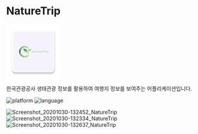 # NatureTrip

![](https://github.com/hirundos/NatureTrip/blob/master/app/src/main/res/mipmap-xxhdpi/ic_launcher.png)

한국관광공사 생태관광 정보를 활용하여 여행지 정보를 보여주는 어플리케이션입니다.

![platform](https://img.shields.io/badge/platform-android-green)
![language](https://img.shields.io/badge/language-kotlin-orange)


![Screenshot_20201030-132452_NatureTrip](https://user-images.githubusercontent.com/64885411/97664723-f1096d00-1abd-11eb-8662-edf35288bd8c.jpg)
![Screenshot_20201030-132334_NatureTrip](https://user-images.githubusercontent.com/64885411/97665084-08e0f100-1abe-11eb-9c8f-f16bd5dd99bc.jpg)
![Screenshot_20201030-132637_NatureTrip](https://user-images.githubusercontent.com/64885411/97665209-388ff900-1abe-11eb-9b35-38e4b459677c.jpg)

